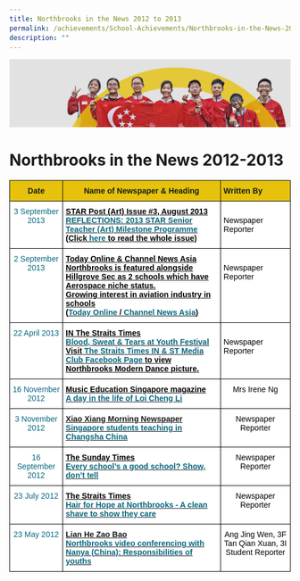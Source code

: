 ```yaml
---
title: Northbrooks in the News 2012 to 2013
permalink: /achievements/School-Achievements/Northbrooks-in-the-News-2012-2013/
description: ""
---
```


![](/images/achievements.jpg)

Northbrooks in the News 2012-2013
=================================

<style type="text/css">
.tg  {border-collapse:collapse;border-spacing:0;}
.tg td{border-color:black;border-style:solid;border-width:1px;font-family:Arial, sans-serif;font-size:14px;
  overflow:hidden;padding:10px 5px;word-break:normal;}
.tg th{border-color:black;border-style:solid;border-width:1px;font-family:Arial, sans-serif;font-size:14px;
  font-weight:normal;overflow:hidden;padding:10px 5px;word-break:normal;}
.tg .tg-va4t{background-color:#FFF;font-weight:bold;text-align:left;text-decoration:underline;vertical-align:top}
.tg .tg-ayh6{background-color:#E6C20C;color:#141D1C;font-weight:bold;text-align:center;vertical-align:top}
.tg .tg-k88s{background-color:#E6C20C;color:#141D1C;font-weight:bold;text-align:left;vertical-align:top}
.tg .tg-norj{background-color:#FFF;color:#06667E;font-weight:bold;text-align:center;vertical-align:top}
.tg .tg-ktyi{background-color:#FFF;text-align:left;vertical-align:top}
.tg .tg-7yig{background-color:#FFF;text-align:center;vertical-align:top}
</style>
<table class="tg">
<thead>
  <tr>
    <th class="tg-ayh6">Date<br></th>
    <th class="tg-ayh6">Name of Newspaper &amp; Heading </th>
    <th class="tg-k88s">Written By <br></th>
  </tr>
</thead>
<tbody>
  <tr>
    <td class="tg-norj"><span style="font-weight:500;color:#06667E"> 3 September 2013</span></td>
    <td class="tg-va4t"><span style="text-decoration:underline;color:#000">STAR Post (Art) Issue #3, August 2013</span><br><a href="https://northbrookssec-moe-edu-sg.cwp-stg.sg/qql/slot/u162/Achievements/NB%20in%20the%20News/2012-2013%20NB%20in%20the%20News/2012-2013%20NB%20in%20the%20News/2013%20STAR%20Senior%20Teacher%20(Art)%20Milestone%20Programme.pdf"><span style="color:#06667E">REFLECTIONS: 2013 STAR Senior Teacher (Art) Milestone Programme</span></a><span style="color:#000"> </span><br><span style="color:#000">(Click</span> <a href="https://northbrookssec-moe-edu-sg.cwp-stg.sg/qql/slot/u162/Achievements/NB%20in%20the%20News/2012-2013%20NB%20in%20the%20News/2012-2013%20NB%20in%20the%20News/STARpost_Art_Aug_2013.pdf"><span style="color:#06667E">here</span></a> <span style="color:#000">to read the whole issue)</span></td>
    <td class="tg-ktyi"><span style="color:#000"> </span><br><span style="color:#000">Newspaper Reporter</span><br><span style="font-weight:400;color:#000"> </span></td>
  </tr>
  <tr>
    <td class="tg-norj"><span style="font-weight:500;color:#06667E"> 2 September 2013</span></td>
    <td class="tg-va4t"><span style="text-decoration:underline;color:#000">Today Online &amp;</span> <span style="text-decoration:underline;color:#000">Channel News Asia</span><br><span style="color:#000">Northbrooks is featured alongside Hillgrove Sec as 2 schools which have Aerospace niche status.</span><br><span style="color:#000">Growing interest in aviation industry in schools</span> <br><span style="color:#000">(</span><a href="http://www.todayonline.com/singapore/growing-interest-aviation-industry-schools"><span style="color:#06667E">Today Online</span></a> <span style="color:#000">/ </span><a href="http://www.channelnewsasia.com/news/singapore/growing-interest-in/798670.html"><span style="color:#06667E">Channel News Asia</span></a><span style="color:#000">)</span></td>
    <td class="tg-ktyi"><span style="color:#000"> </span><br><span style="color:#000">Newspaper Reporter</span><br><span style="font-weight:400;color:#000"> </span></td>
  </tr>
  <tr>
    <td class="tg-norj"><span style="font-weight:500;color:#06667E"> 22 April 2013</span></td>
    <td class="tg-va4t"><span style="text-decoration:underline;color:#000">IN The Straits Times</span><br><a href="https://northbrookssec-moe-edu-sg.cwp-stg.sg/qql/slot/u162/Achievements/NB%20in%20the%20News/2012-2013%20NB%20in%20the%20News/2012-2013%20NB%20in%20the%20News/IN_The%20Straits%20Times_Mon22Apr2013_BloodSweat&TearsatSYF.jpg"><span style="color:#06667E">Blood, Sweat &amp; Tears at Youth Festival</span></a><br><span style="color:#000">Visit</span> <a href="https://www.facebook.com/innies/photos_stream#!/photo.php?fbid=10151384562936024&set=pb.183308116023.-2207520000.1367885644.&type=3&theater"><span style="color:#06667E">The Straits Times IN &amp; ST Media Club Facebook Page</span></a><span style="font-weight:400;color:#000">  </span><span style="color:#000">to view Northbrooks Modern Dance picture.</span></td>
    <td class="tg-ktyi"><span style="color:#000"> </span><br><span style="color:#000">Newspaper Reporter</span><br><span style="font-weight:400;color:#000"> </span></td>
  </tr>
  <tr>
    <td class="tg-norj"><span style="font-weight:500;color:#06667E">16 November 2012 </span></td>
    <td class="tg-va4t"><span style="text-decoration:underline;color:#000">Music Education Singapore magazine</span><br><a href="https://northbrookssec-moe-edu-sg.cwp-stg.sg/qql/slot/u162/Achievements/NB%20in%20the%20News/2012-2013%20NB%20in%20the%20News/2012-2013%20NB%20in%20the%20News/Loi%20Cheng%20Li%20Article.pdf"><span style="color:#06667E">A day in the life of Loi Cheng Li</span></a></td>
    <td class="tg-7yig"><span style="color:#000">Mrs Irene Ng</span></td>
  </tr>
  <tr>
    <td class="tg-norj"><span style="font-weight:500;color:#06667E"> 3 November 2012</span></td>
    <td class="tg-va4t">Xiao Xiang Morning Newspaper<br><a href="http://xxcb.cn/show.asp?id=1202650"><span style="color:#06667E">Singapore students teaching in Changsha China</span></a></td>
    <td class="tg-7yig"><span style="color:#000">Newspaper Reporter</span></td>
  </tr>
  <tr>
    <td class="tg-norj"><span style="font-weight:500;color:#06667E"> 16 September 2012</span></td>
    <td class="tg-va4t"><span style="text-decoration:underline;color:#000">The Sunday Times</span><br><a href="https://northbrookssec-moe-edu-sg.cwp-stg.sg/qql/slot/u162/Achievements/NB%20in%20the%20News/2012-2013%20NB%20in%20the%20News/2012-2013%20NB%20in%20the%20News/Every-schools-a-good-school-show-dont-tell.pdf"><span style="color:#06667E">Every school’s a good school? Show, don’t tell</span></a></td>
    <td class="tg-7yig"><span style="color:#000">Newspaper Reporter</span></td>
  </tr>
  <tr>
    <td class="tg-norj"><span style="font-weight:500;color:#06667E"> 23 July 2012</span></td>
    <td class="tg-va4t"><span style="text-decoration:underline;color:#000">The Straits Times</span><br><a href="https://northbrookssec-moe-edu-sg.cwp-stg.sg/qql/slot/u162/Achievements/NB%20in%20the%20News/2012-2013%20NB%20in%20the%20News/2012-2013%20NB%20in%20the%20News/July_23_IN.pdf"><span style="color:#06667E">Hair for Hope at Northbrooks - A clean shave to show they care</span></a></td>
    <td class="tg-7yig"><span style="color:#000">Newspaper Reporter</span></td>
  </tr>
  <tr>
    <td class="tg-norj"><span style="font-weight:500;color:#06667E">23 May 2012</span></td>
    <td class="tg-va4t">Lian He Zao Bao<br><a href="https://northbrookssec-moe-edu-sg.cwp-stg.sg/qql/slot/u162/Achievements/NB%20in%20the%20News/2012-2013%20NB%20in%20the%20News/2012-2013%20NB%20in%20the%20News/newspaper.jpg"><span style="color:#06667E">Northbrooks video conferencing with Nanya (China): Responsibilities of youths</span></a><span style="color:#000;background-color:#FFF"> </span></td>
    <td class="tg-7yig"><span style="color:#000">Ang Jing Wen, 3F</span><br><span style="color:#000">Tan Qian Xuan, 3I </span><span style="font-weight:400;color:#000">Student Reporter </span></td>
  </tr>
</tbody>
</table>